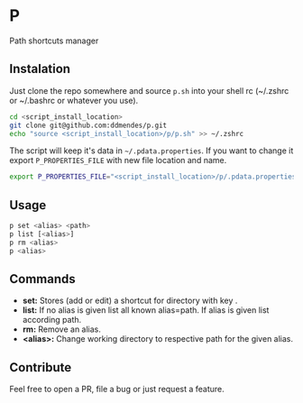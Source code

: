 # P
Path shortcuts manager

## Instalation

Just clone the repo somewhere and source `p.sh` into your shell rc (~/.zshrc or
~/.bashrc or whatever you use).

```sh
cd <script_install_location>
git clone git@github.com:ddmendes/p.git
echo "source <script_install_location>/p/p.sh" >> ~/.zshrc
```

The script will keep it's data in `~/.pdata.properties`. If you want to change
it export `P_PROPERTIES_FILE` with new file location and name.

```sh
export P_PROPERTIES_FILE="<script_install_location>/p/.pdata.properties"
```

## Usage

```sh
p set <alias> <path>
p list [<alias>]
p rm <alias>
p <alias>
```

## Commands

* **set:** Stores (add or edit) a shortcut for directory <path> with key <alias>.
* **list:** If no alias is given list all known alias=path. If alias is given list according path.
* **rm:** Remove an alias.
* **\<alias\>:** Change working directory to respective path for the given alias.

## Contribute

Feel free to open a PR, file a bug or just request a feature.